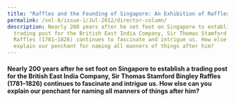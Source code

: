 ```yaml
---
title: "Raffles and the Founding of Singapore: An Exhibition of Raffles’ Letters"
permalink: /vol-8/issue-1/Jul-2012/director-column/
description: Nearly 200 years after he set foot on Singapore to establish a
  trading post for the British East India Company, Sir Thomas Stamford Bingley
  Raffles (1781–1826) continues to fascinate and intrigue us. How else can you
  explain our penchant for naming all manners of things after him?
---
```

#### Nearly 200 years after he set foot on Singapore to establish a trading post for the British East India Company, Sir Thomas Stamford Bingley Raffles (1781–1826) continues to fascinate and intrigue us. How else can you explain our penchant for naming all manners of things after him?

